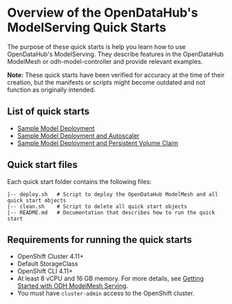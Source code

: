 # Overview of the OpenDataHub's ModelServing Quick Starts

The purpose of these quick starts is help you learn how to use OpenDataHub's ModelServing. They describe features in the OpenDataHub ModelMesh or odh-model-controller and provide relevant examples.

**Note:** These quick starts have been verified for accuracy at the time of their creation, but the manifests or scripts might become outdated and not function as originally intended.

## List of quick starts

- [Sample Model Deployment](./basic/README.md)
- [Sample Model Deployment and Autoscaler](./hpa/README.md)
- [Sample Model Deployment and Persistent Volume Claim](./pvc/README.md) 

## Quick start files

Each quick start folder contains the following files:
~~~
|-- deploy.sh   # Script to deploy the OpenDataHub ModelMesh and all quick start objects
|-- clean.sh    # Script to delete all quick start objects
|-- README.md   # Documentation that describes how to run the quick start
~~~

## Requirements for running the quick starts

- OpenShift Cluster 4.11+
- Default StorageClass
- OpenShift CLI 4.11+
- At least 8 vCPU and 16 GB memory. For more details, see [Getting Started with ODH ModelMesh Serving](../docs/get-started-odh-modelserving.md).
- You must have `cluster-admin` access to the OpenShift cluster.


